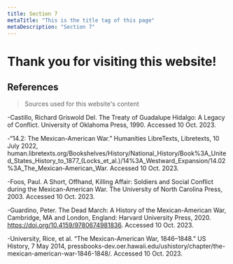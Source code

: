 ```yaml
---
title: Section 7
metaTitle: "This is the title tag of this page"
metaDescription: "Section 7"
---
```

# Thank you for visiting this website!
## References 


> Sources used for this website's content


-Castillo, Richard Griswold Del. The Treaty of Guadalupe Hidalgo: A Legacy of Conflict. University of Oklahoma Press, 1990. Accessed 10 Oct. 2023.

-“14.2: The Mexican-American War.” Humanities LibreTexts, Libretexts, 10 July 2022, human.libretexts.org/Bookshelves/History/National_History/Book%3A_United_States_History_to_1877_(Locks_et_al.)/14%3A_Westward_Expansion/14.02%3A_The_Mexican-American_War. Accessed 10 Oct. 2023.

-Foos, Paul. A Short, Offhand, Killing Affair: Soldiers and Social Conflict during the Mexican-American War. The University of North Carolina Press, 2003. Accessed 10 Oct. 2023.

-Guardino, Peter. The Dead March: A History of the Mexican-American War, Cambridge, MA and London, England: Harvard University Press, 2020. https://doi.org/10.4159/9780674981836. Accessed 10 Oct. 2023.

-University, Rice, et al. “The Mexican-American War, 1846–1848.” US History, 7 May 2014, pressbooks-dev.oer.hawaii.edu/ushistory/chapter/the-mexican-american-war-1846-1848/. Accessed 10 Oct. 2023.



